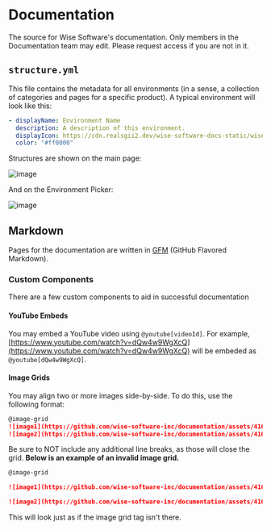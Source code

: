 # Documentation
The source for Wise Software's documentation. Only members in the Documentation team may edit. Please request access if you are not in it.

## `structure.yml`
This file contains the metadata for all environments (in a sense, a collection of categories and pages for a specific product). A typical environment will look like this:

```yml
- displayName: Environment Name
  description: A description of this environment.
  displayIcon: https://cdn.realsgii2.dev/wise-software-docs-static/wiseMobile.png
  color: "#ff0000"
```

Structures are shown on the main page:

![image](https://github.com/wise-software-inc/documentation/assets/41650610/369c6f97-c167-4cd9-a8e6-176100f7fbd0)

And on the Environment Picker: 

![image](https://github.com/wise-software-inc/documentation/assets/41650610/9942511a-a35c-4b0b-bd94-f4ad5d97e887)

## Markdown
Pages for the documentation are written in [GFM](https://github.github.com/gfm/) (GitHub Flavored Markdown).

### Custom Components
There are a few custom components to aid in successful documentation

#### YouTube Embeds
You may embed a YouTube video using `@youtube[videoId]`. For example, [https://www.youtube.com/watch?v=dQw4w9WgXcQ](https://www.youtube.com/watch?v=dQw4w9WgXcQ) will be embeded as `@youtube[dQw4w9WgXcQ]`.

#### Image Grids
You may align two or more images side-by-side. To do this, use the following format:
```md
@image-grid
![image1](https://github.com/wise-software-inc/documentation/assets/41650610/369c6f97-c167-4cd9-a8e6-176100f7fbd0)
![image2](https://github.com/wise-software-inc/documentation/assets/41650610/9942511a-a35c-4b0b-bd94-f4ad5d97e887)
```

Be sure to NOT include any additional line breaks, as those will close the grid. **Below is an example of an invalid image grid.**
```md
@image-grid

![image1](https://github.com/wise-software-inc/documentation/assets/41650610/369c6f97-c167-4cd9-a8e6-176100f7fbd0)

![image2](https://github.com/wise-software-inc/documentation/assets/41650610/9942511a-a35c-4b0b-bd94-f4ad5d97e887)
```

This will look just as if the image grid tag isn't there.
